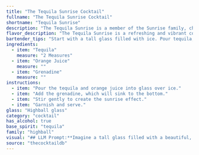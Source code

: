 ```yaml
---
title: "The Tequila Sunrise Cocktail"
fullname: "The Tequila Sunrise Cocktail"
shortname: "Tequila Sunrise"
description: "The Tequila Sunrise is a member of the Sunrise family, characterized by layered liqueurs creating a colorful gradient.  Born in the 1970s, it was popularized by the band The Eagles and remains a classic for its simple yet visually striking appeal. "
flavor_description: "The Tequila Sunrise is a refreshing and vibrant cocktail with a balance of sweet, tangy, and smoky flavors. The tequila provides a smooth, slightly smoky base, while the orange juice adds a bright, citrusy sweetness. The grenadine, layered on top, creates a visually stunning effect and adds a touch of tart sweetness with a subtle hint of pomegranate. Overall, it's a light and easy-drinking cocktail that's perfect for any occasion. "
bartender_tips: "Start with a tall glass filled with ice. Pour tequila, followed by orange juice, leaving a little space at the top.  Gently pour grenadine over the back of a spoon to create the layered effect -  it should sink to the bottom.  No stirring! This cocktail is all about the visual appeal, so take your time with the grenadine pour. "
ingredients:
  - item: "Tequila"
    measure: "2 Measures"
  - item: "Orange Juice"
    measure: ""
  - item: "Grenadine"
    measure: ""
instructions:
  - item: "Pour the tequila and orange juice into glass over ice."
  - item: "Add the grenadine, which will sink to the bottom."
  - item: "Stir gently to create the sunrise effect."
  - item: "Garnish and serve."
glass: "Highball glass"
category: "cocktail"
has_alcohol: true
base_spirit: "tequila"
family: "highball"
visual: "## LLM Prompt:**Imagine a tall glass filled with a beautiful, layered cocktail called a Tequila Sunrise. Describe its appearance in detail, focusing on the colors, textures, and gradients. Consider the following aspects:*** **The base:** What does the orange juice look like? Is it clear, slightly cloudy, or pulpy? How does the light play on it?* **The sunrise:** How does the grenadine sink through the orange juice? Does it create a distinct line, or does it bleed into the orange, creating a gradient? * **The tequila:** Is the tequila noticeable in the drink, or does it blend seamlessly with the other ingredients? Does it add any color or texture?* **The garnish:** Imagine a slice of orange or a cherry adorning the rim of the glass. How does it enhance the visual appeal of the cocktail? * **The overall impression:** What is the overall feeling evoked by the appearance of the Tequila Sunrise? Is it refreshing, vibrant, celebratory? **Please provide a descriptive, vivid, and evocative response.** "
source: "thecocktaildb"
---
```


